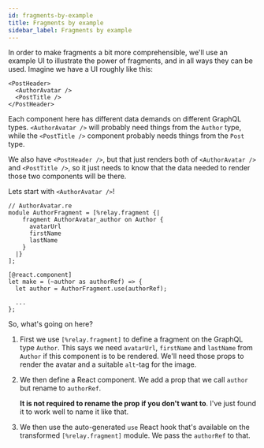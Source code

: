 ```yaml
---
id: fragments-by-example
title: Fragments by example
sidebar_label: Fragments by example
---
```


In order to make fragments a bit more comprehensible, we'll use an example UI to illustrate the power of fragments, and in all ways they can be used. Imagine we have a UI roughly like this:

```reason
<PostHeader>
  <AuthorAvatar />
  <PostTitle />
</PostHeader>
```

Each component here has different data demands on different GraphQL types. `<AuthorAvatar />` will probably need things from the `Author` type, while the `<PostTitle />` component probably needs things from the `Post` type.

We also have `<PostHeader />`, but that just renders both of `<AuthorAvatar />` and `<PostTitle />`, so it just needs to know that the data needed to render those two components will be there.

Lets start with `<AuthorAvatar />`!

```reason
// AuthorAvatar.re
module AuthorFragment = [%relay.fragment {|
    fragment AuthorAvatar_author on Author {
      avatarUrl
      firstName
      lastName
    }
  |}
];

[@react.component]
let make = (~author as authorRef) => {
  let author = AuthorFragment.use(authorRef);

  ...
};
```

So, what's going on here?

1. First we use `[%relay.fragment]` to define a fragment on the GraphQL type `Author`. This says we need `avatarUrl`, `firstName` and `lastName` from `Author` if this component is to be rendered. We'll need those props to render the avatar and a suitable `alt`-tag for the image.

2. We then define a React component. We add a prop that we call `author` but rename to `authorRef`.

   **It is not required to rename the prop if you don't want to**. I've just found it to work well to name it like that.

3. We then use the auto-generated `use` React hook that's available on the transformed `[%relay.fragment]` module. We pass the `authorRef` to that.
